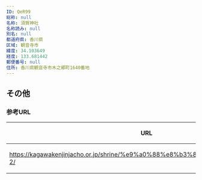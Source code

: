 ```yaml
---
ID: QeR99
総称: null
名称: 須賀神社
名称読み: null
別名: null
都道府県: 香川県
区域: 観音寺市
緯度: 34.103649
経度: 133.681442
郵便番号: null
住所: 香川県観音寺市木之郷町1640番地
---
```


## その他

### 参考URL

| URL                                                                            | 説明   |
| ------------------------------------------------------------------------------ | ------ |
| https://kagawakenjinjacho.or.jp/shrine/%e9%a0%88%e8%b3%80%e7%a5%9e%e7%a4%be-2/ | 神社庁 |
